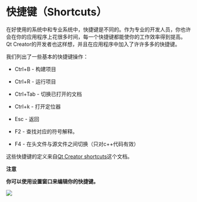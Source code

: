 # 快捷键（Shortcuts）

在好使用的系统中和专业系统中，快捷键是不同的。作为专业的开发人员，你也许会在你的应用程序上花很多时间，每一个快捷键都能使你的工作效率得到提高。Qt Creator的开发者也这样想，并且在应用程序中加入了许许多多的快捷键。

我们列出了一些基本的快捷键操作：

* Ctrl+B - 构建项目

* Ctrl+R - 运行项目

* Ctrl+Tab - 切换已打开的文档

* Ctrl+k - 打开定位器

* Esc -  返回

* F2 - 查找对应的符号解释。

* F4 - 在头文件与源文件之间切换（只对c++代码有效）

这些快捷键的定义来自[Qt Creator shortcuts](http://qt-project.org/doc/qtcreator-2.8/creator-keyboard-shortcuts.html)这个文档。

**注意**

**你可以使用设置窗口来编辑你的快捷键。**

![](http://qmlbook.org/_images/creator-edit-shortcuts.png)
